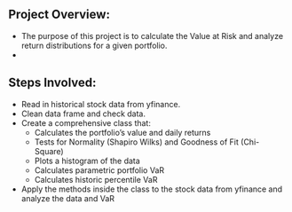 ## Project Overview:

  - The purpose of this project is to calculate the Value at Risk and analyze return distributions for a given portfolio.
  - 
## Steps Involved:
  - Read in historical stock data from yfinance.
  - Clean data frame and check data.
  - Create a comprehensive class that:
    - Calculates the portfolio’s value and daily returns
    - Tests for Normality (Shapiro Wilks) and Goodness of Fit (Chi-Square)
    - Plots a histogram of the data
    - Calculates parametric portfolio VaR
    - Calculates historic percentile VaR
  - Apply the methods inside the class to the stock data from yfinance and analyze the data and VaR

